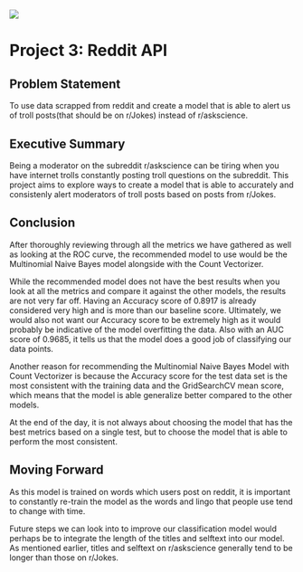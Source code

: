# ![](https://ga-dash.s3.amazonaws.com/production/assets/logo-9f88ae6c9c3871690e33280fcf557f33.png)

# Project 3: Reddit API


## Problem Statement

To use data scrapped from reddit and create a model that is able to alert us of troll posts(that should be on r/Jokes) instead of r/askscience.

## Executive Summary

Being a moderator on the subreddit r/askscience can be tiring when you have internet trolls constantly posting troll questions on the subreddit. This project aims to explore ways to create a model that is able to accurately and consistenly alert moderators of troll posts based on posts from r/Jokes.

## Conclusion

After thoroughly reviewing through all the metrics we have gathered as well as looking at the ROC curve, the recommended model to use would be the Multinomial Naive Bayes model alongside with the Count Vectorizer.

While the recommended model does not have the best results when you look at all the metrics and compare it against the other models, the results are not very far off. Having an Accuracy score of 0.8917 is already considered very high and is more than our baseline score. Ultimately, we would also not want our Accuracy score to be extremely high as it would probably be indicative of the model overfitting the data. Also with an AUC score of 0.9685, it tells us that the model does a good job of classifying our data points.

Another reason for recommending the Multinomial Naive Bayes Model with Count Vectorizer is because the Accuracy score for the test data set is the most consistent with the training data and the GridSearchCV mean score, which means that the model is able generalize better compared to the other models.

At the end of the day, it is not always about choosing the model that has the best metrics based on a single test, but to choose the model that is able to perform the most consistent.

## Moving Forward

As this model is trained on words which users post on reddit, it is important to constantly re-train the model as the words and lingo that people use tend to change with time.

Future steps we can look into to improve our classification model would perhaps be to integrate the length of the titles and selftext into our model. As mentioned earlier, titles and selftext on r/askscience generally tend to be longer than those on r/Jokes.
